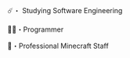 ☄️・  Studying Software Engineering

👨‍💻・Programmer 

🌴・Professional Minecraft Staff

<!---
Xodesitoo/Xodesitoo is a ✨ special ✨ repository because its `README.md` (this file) appears on your GitHub profile.
You can click the Preview link to take a look at your changes.
--->

